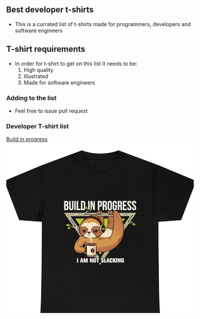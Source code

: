 ## Best developer t-shirts

- This is a currated list of t-shirts made for programmers, developers and software engineers

## T-shirt requirements

- In order for t-shirt to get on this list it needs to be:
  1. High quality
  2. Illustrated
  3. Made for software engineers

### Adding to the list

- Feel free to issue pull request

### Developer T-shirt list

[Build in progress
![Build in progress](./developer-tshirt/build_in_progress.jpeg)
](https://www.devshirt.club/developer-shirt/build-in-progress)
